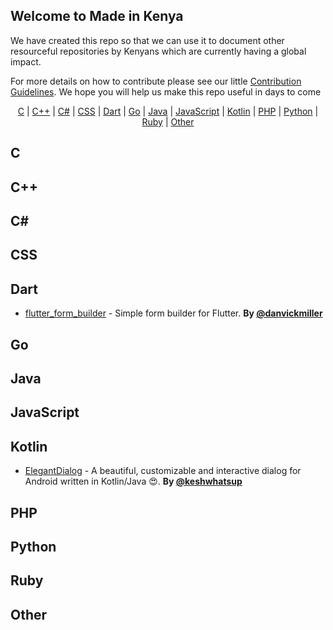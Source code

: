 ## Welcome to Made in Kenya

We have created this repo so that we can use it to document other resourceful repositories by Kenyans which are currently having a global impact. 

For more details on how to contribute please see our little [Contribution Guidelines](https://github.com/MadeInKenya/madeinkenya.github.io/blob/master/CONTRIBUTING.MD). We hope you will help us make this repo useful in days to come

<p align="center">
  <a href="#C">C</a> | 
  <a href="#C++">C++</a> | 
  <a href="#C#">C#</a> | 
  <a href="#CSS">CSS</a> | 
  <a href="#Dart">Dart</a> | 
  <a href="#Go">Go</a> | 
  <a href="#Java">Java</a> | 
  <a href="#JavaScript">JavaScript</a> | 
  <a href="#Kotlin">Kotlin</a> | 
  <a href="#PHP">PHP</a> | 
  <a href="#Python">Python</a> | 
  <a href="#Ruby">Ruby</a> | 
  <a href="#Other">Other</a>
</p>

## <a name="C"> </a>C
## <a name="C++"> </a>C++
## <a name="C#"> </a>C#
## <a name="CSS"> </a>CSS
## <a name="Dart"> </a>Dart
* [flutter_form_builder](https://github.com/danvick/flutter_form_builder) - Simple form builder for Flutter. **By [@danvickmiller](https://twitter.com/danvickmiller)**
## <a name="Go"> </a>Go
## <a name="Java"> </a>Java
## <a name="JavaScript"> </a>JavaScript
## <a name="Kotlin"> </a>Kotlin
* [ElegantDialog](https://github.com/muigukenneth/ElegantDialog) - A beautiful, customizable and interactive dialog for Android written in Kotlin/Java 😍. **By [@keshwhatsup](https://twitter.com/keshwhatsup)**
## <a name="PHP"> </a>PHP
## <a name="Python"> </a>Python
## <a name="Ruby"> </a>Ruby
## <a name="Other"> </a>Other
